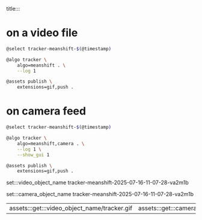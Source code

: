 title:::

# on a video file

```bash
@select tracker-meanshift-$(@timestamp)

@algo tracker \
    algo=meanshift . \
    --log 1

@assets publish \
    extensions=gif,push .
```

# on camera feed

```bash
@select tracker-meanshift-$(@timestamp)

@algo tracker \
    algo=meanshift,camera . \
    --log 1 \
    --show_gui 1

@assets publish \
    extensions=gif,push .
```

set:::video_object_name tracker-meanshift-2025-07-16-11-07-28-va2m1b

set:::camera_object_name tracker-meanshift-2025-07-16-11-07-28-va2m1b

| | |
|-|-|
| assets:::get:::video_object_name/tracker.gif | assets:::get:::camera_object_name/tracker.gif |